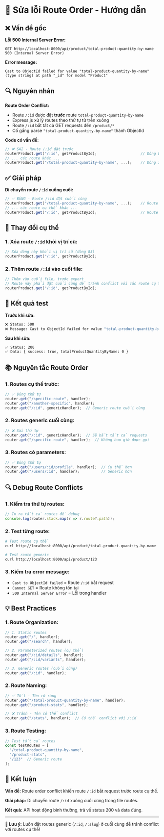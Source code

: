 # 🔧 Sửa lỗi Route Order - Hướng dẫn

## ❌ Vấn đề gốc

**Lỗi 500 Internal Server Error:**
```
GET http://localhost:8000/api/product/total-product-quantity-by-name 500 (Internal Server Error)
```

**Error message:**
```
Cast to ObjectId failed for value "total-product-quantity-by-name" (type string) at path "_id" for model "Product"
```

## 🔍 Nguyên nhân

**Route Order Conflict:**
- Route `/:id` được đặt **trước** route `total-product-quantity-by-name`
- Express.js xử lý routes theo thứ tự từ trên xuống
- Route `/:id` bắt tất cả GET requests đến `/product/*`
- Cố gắng parse `"total-product-quantity-by-name"` thành ObjectId

**Code có vấn đề:**
```javascript
// ❌ SAI - Route /:id đặt trước
routerProduct.get("/:id", getProductById);                    // Dòng 83
// ... các route khác ...
routerProduct.get("/total-product-quantity-by-name", ...);    // Dòng 142
```

## ✅ Giải pháp

**Di chuyển route `/:id` xuống cuối:**
```javascript
// ✅ ĐÚNG - Route /:id đặt cuối cùng
routerProduct.get("/total-product-quantity-by-name", ...);    // Route cụ thể trước
// ... các route cụ thể khác ...
routerProduct.get("/:id", getProductById);                    // Route generic cuối cùng
```

## 📝 Thay đổi cụ thể

### **1. Xóa route `/:id` khỏi vị trí cũ:**
```javascript
// Xóa dòng này khỏi vị trí cũ (dòng 83)
routerProduct.get("/:id", getProductById);
```

### **2. Thêm route `/:id` vào cuối file:**
```javascript
// Thêm vào cuối file, trước export
// Route này phải đặt cuối cùng để tránh conflict với các route cụ thể
routerProduct.get("/:id", getProductById);
```

## 🧪 Kết quả test

**Trước khi sửa:**
```bash
❌ Status: 500
❌ Message: Cast to ObjectId failed for value "total-product-quantity-by-name"
```

**Sau khi sửa:**
```bash
✅ Status: 200
✅ Data: { success: true, totalProductQuantityByName: 0 }
```

## 📚 Nguyên tắc Route Order

### **1. Routes cụ thể trước:**
```javascript
// ✅ Đúng thứ tự
router.get("/specific-route", handler);
router.get("/another-specific", handler);
router.get("/:id", genericHandler);  // Generic route cuối cùng
```

### **2. Routes generic cuối cùng:**
```javascript
// ❌ Sai thứ tự
router.get("/:id", genericHandler);  // Sẽ bắt tất cả requests
router.get("/specific-route", handler);  // Không bao giờ được gọi
```

### **3. Routes có parameters:**
```javascript
// ✅ Đúng thứ tự
router.get("/users/:id/profile", handler);  // Cụ thể hơn
router.get("/users/:id", handler);          // Generic hơn
```

## 🔍 Debug Route Conflicts

### **1. Kiểm tra thứ tự routes:**
```javascript
// In ra tất cả routes để debug
console.log(router.stack.map(r => r.route?.path));
```

### **2. Test từng route:**
```bash
# Test route cụ thể
curl http://localhost:8000/api/product/total-product-quantity-by-name

# Test route generic
curl http://localhost:8000/api/product/123
```

### **3. Kiểm tra error message:**
- `Cast to ObjectId failed` = Route `/:id` bắt request
- `Cannot GET` = Route không tồn tại
- `500 Internal Server Error` = Lỗi trong handler

## 💡 Best Practices

### **1. Route Organization:**
```javascript
// 1. Static routes
router.get("/", handler);
router.get("/search", handler);

// 2. Parameterized routes (cụ thể)
router.get("/:id/details", handler);
router.get("/:id/variants", handler);

// 3. Generic routes (cuối cùng)
router.get("/:id", handler);
```

### **2. Route Naming:**
```javascript
// ✅ Tốt - Tên rõ ràng
router.get("/total-product-quantity-by-name", handler);
router.get("/product-stats", handler);

// ❌ Tránh - Tên có thể conflict
router.get("/stats", handler);  // Có thể conflict với /:id
```

### **3. Route Testing:**
```javascript
// Test tất cả routes
const testRoutes = [
  "/total-product-quantity-by-name",
  "/product-stats", 
  "/123"  // Generic route
];
```

## 🎯 Kết luận

**Vấn đề:** Route order conflict khiến route `/:id` bắt request trước route cụ thể.

**Giải pháp:** Di chuyển route `/:id` xuống cuối cùng trong file routes.

**Kết quả:** API hoạt động bình thường, trả về status 200 và data đúng.

---

**🎉 Lưu ý:** Luôn đặt routes generic (`/:id`, `/:slug`) ở cuối cùng để tránh conflict với routes cụ thể!
